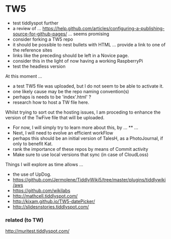 # TW5
* test tiddlyspot further
* a review of ... https://help.github.com/articles/configuring-a-publishing-source-for-github-pages/ ... seems promising
* consider forking a TW5 repo
* it should be possible to nest bullets with HTML ... provide a link to one of the reference sites
* links like the preceding should be left in a Novice page.
* consider this in the light of now having a working RaspberryPi
* test the headless version

At this moment ...
* a test TW5 file was uploaded, but I do not seem to be able to activate it.
* one likely cause may be the repo naming convention(s)
* perhaps is needs to be 'index'.html' ?
* research how to host a TW file here.


Whilst trying to sort out the hosting issues, I am proceding to enhance the version of the TwFive file that will be uploaded.
* For now, I will simply try to learn more about this, by ...
** ...
* Next, I will need to evolve an efficient workFlow
* perhaps this should be an initial version of TalesH, as a PhotoJournal, if only to benefit Kat.
* rank the importance of these repos by means of Commit activity
* Make sure to use local versions that sync (in case of CloudLoss)

Things I will explore as time allows ...
* the use of UpDog.
* https://github.com/Jermolene/TiddlyWiki5/tree/master/plugins/tiddlywiki/aws
* https://github.com/wikilabs
* http://mathcell.tiddlyspot.com/
* http://kixam.github.io/TW5-datePicker/
* http://slidesnstories.tiddlyspot.com/

### related (to TW)

http://muritest.tiddlyspot.com/
